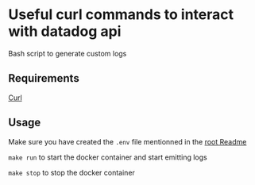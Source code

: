# Useful curl commands to interact with datadog api
Bash script to generate custom logs

## Requirements

[Curl](https://formulae.brew.sh/formula/curl)

## Usage

Make sure you have created the `.env` file mentionned in the [root Readme](../README.md)

`make run` to start the docker container and start emitting logs

`make stop` to stop the docker container
